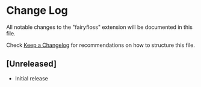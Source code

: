 # Change Log
All notable changes to the "fairyfloss" extension will be documented in this file.

Check [Keep a Changelog](http://keepachangelog.com/) for recommendations on how to structure this file.

## [Unreleased]
- Initial release
